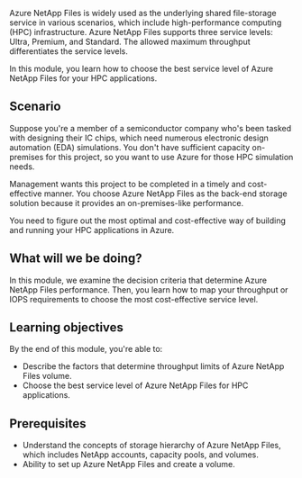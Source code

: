 Azure NetApp Files is widely used as the underlying shared file-storage service in various scenarios, which include high-performance computing (HPC) infrastructure. Azure NetApp Files supports three service levels: Ultra, Premium, and Standard. The allowed maximum throughput differentiates the service levels.

In this module, you learn how to choose the best service level of Azure NetApp Files for your HPC applications.

## Scenario

Suppose you're a member of a semiconductor company who's been tasked with designing their IC chips, which need numerous electronic design automation (EDA) simulations. You don't have sufficient capacity on-premises for this project, so you want to use Azure for those HPC simulation needs.

Management wants this project to be completed in a timely and cost-effective manner. You choose Azure NetApp Files as the back-end storage solution because it provides an on-premises-like performance.

You need to figure out the most optimal and cost-effective way of building and running your HPC applications in Azure.

## What will we be doing?

In this module, we examine the decision criteria that determine Azure NetApp Files performance. Then, you learn how to map your throughput or IOPS requirements to choose the most cost-effective service level.

## Learning objectives

By the end of this module, you're able to:

- Describe the factors that determine throughput limits of Azure NetApp Files volume.
- Choose the best service level of Azure NetApp Files for HPC applications.

## Prerequisites

- Understand the concepts of storage hierarchy of Azure NetApp Files, which includes NetApp accounts, capacity pools, and volumes.
- Ability to set up Azure NetApp Files and create a volume.
